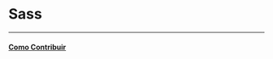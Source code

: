 # Sass

---

#### [Como Contribuir](https://github.com/cerebrobr/cerebro/blob/master/README.md#como-contribuir)
